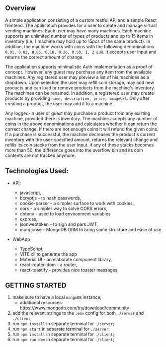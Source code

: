 ## **Overview**

A simple application consisting of a custom restful API and a simple React frontend. The application provides for a user to create and manage virtual vending machines. Each user may have many machines. Each machine supports an unlimited number of types of products and up to 15 items in inventory (i.e. 1 machine may hold up to 15pcs of the same product). In addition, the machine works with coins with the following denominations `0.01, 0.02, 0.05, 0.10, 0.20, 0.50, 1, 2 EUR`. It accepts user input and returns the correct amount of change.

The application supports minimalistic Auth implementation as a proof of concept. However, any guest may purchase any item from the available machines. Any registered user may preview a list of his machines as a dropdown. Upon selection the user may refill coin storage, may add new products and can load or remove products from the machine's inventory. The machines can be renamed. In addition, a registered user may create products by providing `name, description, price, imageUrl`. Only after creating a product, the user may add it to a machine.

Any logged-in user or guest may purchase a product from any existing machine, provided there is inventory. The machine accepts any number of coins in the above denominations and calculates whether it can return the correct change. If there are not enough coins it will refund the given coins. If a purchase is successful, the machine decreases the product's current inventory with the user-specified amount, returns the relevant change and refills its coin stacks from the user input. if any of these stacks becomes more than 50, the difference goes into the overflow bin and its coin contents are not tracked anymore.

## **Technologies Used**:

-   API:

    -   javascript,
    -   bcryptjs - to hash passwords,
    -   cookie-parser - a simpler surface to work with cookies,
    -   cors - a simpler way to solve CORS errors,
    -   dotenv - used to load environment variables
    -   express,
    -   jsonwebtoken - to sign and pars JWT,
    -   mongoose - MongoDB ORM to bring some structure and ease of use

-   WebApp
    -   TypeScript,
    -   VITE cli to generate the app
    -   Material UI - an elaborate component library,
    -   react-router-dom - a router,
    -   react-toastify - provides nice toaster messages

## **GETTING STARTED**

1. make sure to have a local `mongoDB` instance;
    - additional resources: https://www.mongodb.com/try/download/community
2. add the relevant strings to the `.env` config for both `./server` and `./client`;
3. run `npm install` in separate terminal for `./server`;
4. run `npm start` in separate terminal for `./server`;
5. run `npm install` in separate terminal for `./client`;
6. run `npm run dev` in separate terminal for `./client`;
